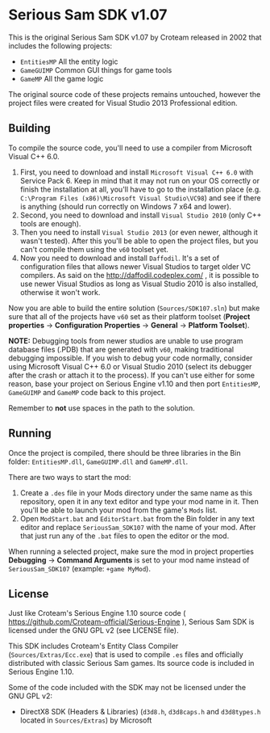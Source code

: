 # Serious Sam SDK v1.07
This is the original Serious Sam SDK v1.07 by Croteam released in 2002 that includes the following projects:

* `EntitiesMP` All the entity logic
* `GameGUIMP` Common GUI things for game tools
* `GameMP` All the game logic

The original source code of these projects remains untouched, however the project files were created for Visual Studio 2013 Professional edition.

Building
--------

To compile the source code, you'll need to use a compiler from Microsoft Visual C++ 6.0.

1. First, you need to download and install `Microsoft Visual C++ 6.0` with Service Pack 6. Keep in mind that it may not run on your OS correctly or finish the installation at all, you'll have to go to the installation place (e.g. `C:\Program Files (x86)\Microsoft Visual Studio\VC98`) and see if there is anything (should run correctly on Windows 7 x64 and lower).
2. Second, you need to download and install `Visual Studio 2010` (only C++ tools are enough).
3. Then you need to install `Visual Studio 2013` (or even newer, although it wasn't tested). After this you'll be able to open the project files, but you can't compile them using the `v60` toolset yet.
4. Now you need to download and install `Daffodil`. It's a set of configuration files that allows newer Visual Studios to target older VC compilers.
As said on the http://daffodil.codeplex.com/ , it is possible to use newer Visual Studios as long as Visual Studio 2010 is also installed, otherwise it won't work.

Now you are able to build the entire solution (`Sources/SDK107.sln`) but make sure that all of the projects have `v60` set as their platform toolset (**Project properties** -> **Configuration Properties** -> **General** -> **Platform Toolset**).

**NOTE:** Debugging tools from newer studios are unable to use program database files (.PDB) that are generated with `v60`, making traditional debugging impossible. If you wish to debug your code normally, consider using Microsoft Visual C++ 6.0 or Visual Studio 2010 (select its debugger after the crash or attach it to the process). If you can't use either for some reason, base your project on Serious Engine v1.10 and then port `EntitiesMP`, `GameGUIMP` and `GameMP` code back to this project.

Remember to **not** use spaces in the path to the solution.

Running
-------

Once the project is compiled, there should be three libraries in the Bin folder: `EntitiesMP.dll`, `GameGUIMP.dll` and `GameMP.dll`.

There are two ways to start the mod:
1. Create a `.des` file in your Mods directory under the same name as this repository, open it in any text editor and type your mod name in it. Then you'll be able to launch your mod from the game's `Mods` list.
2. Open `ModStart.bat` and `EditorStart.bat` from the Bin folder in any text editor and replace `SeriousSam_SDK107` with the name of your mod. After that just run any of the `.bat` files to open the editor or the mod.

When running a selected project, make sure the mod in project properties **Debugging** -> **Command Arguments** is set to your mod name instead of `SeriousSam_SDK107` (example: `+game MyMod`).

License
-------

Just like Croteam's Serious Engine 1.10 source code ( https://github.com/Croteam-official/Serious-Engine ), Serious Sam SDK is licensed under the GNU GPL v2 (see LICENSE file).

This SDK includes Croteam's Entity Class Compiler (`Sources/Extras/Ecc.exe`) that is used to compile `.es` files and officially distributed with classic Serious Sam games. Its source code is included in Serious Engine 1.10.

Some of the code included with the SDK may not be licensed under the GNU GPL v2:

* DirectX8 SDK (Headers & Libraries) (`d3d8.h`, `d3d8caps.h` and `d3d8types.h` located in `Sources/Extras`) by Microsoft
